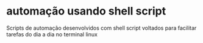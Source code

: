 # automação usando shell script

Scripts de automação desenvolvidos com shell script voltados para facilitar
tarefas do dia a dia no terminal linux

